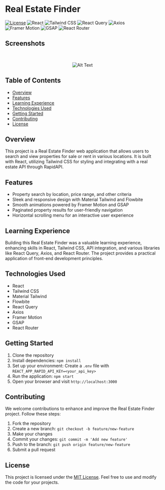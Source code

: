 # Real Estate Finder

[![License](https://img.shields.io/badge/License-MIT-blue.svg)](LICENSE)
![React](https://img.shields.io/badge/React-18.2.0-blue)
![Tailwind CSS](https://img.shields.io/badge/Tailwind%20CSS-Latest-blueviolet)
![React Query](https://img.shields.io/badge/React%20Query-4.20.4-orange)
![Axios](https://img.shields.io/badge/Axios-1.2.3-yellow)
![Framer Motion](https://img.shields.io/badge/Framer%20Motion-8.1.1-brightgreen)
![GSAP](https://img.shields.io/badge/GSAP-3.11.4-green)
![React Router](https://img.shields.io/badge/React%20Router-6.6.1-lightgrey)

## Screenshots
<br/>

<p align="center">
  <img src="https://i.ibb.co/tpdD0wP/real-Estate-2.png" alt="Alt Text">
</p>

## Table of Contents

- [Overview](#overview)
- [Features](#features)
- [Learning Experience](#learning-experience)
- [Technologies Used](#technologies-used)
- [Getting Started](#getting-started)
- [Contributing](#contributing)
- [License](#license)

## Overview
This project is a Real Estate Finder web application that allows users to search and view properties for sale or rent in various locations. It is built with React, utilizing Tailwind CSS for styling and integrating with a real estate API through RapidAPI.

## Features
- Property search by location, price range, and other criteria
- Sleek and responsive design with Material Tailwind and Flowbite
- Smooth animations powered by Framer Motion and GSAP
- Paginated property results for user-friendly navigation
- Horizontal scrolling menu for an interactive user experience

## Learning Experience
Building this Real Estate Finder was a valuable learning experience, enhancing skills in React, Tailwind CSS, API integration, and various libraries like React Query, Axios, and React Router. The project provides a practical application of front-end development principles.

## Technologies Used
- React
- Tailwind CSS
- Material Tailwind
- Flowbite
- React Query
- Axios
- Framer Motion
- GSAP
- React Router

## Getting Started
1. Clone the repository
2. Install dependencies: `npm install`
3. Set up your environment: Create a `.env` file with `REACT_APP_RAPID_API_KEY=<your_api_key>`
4. Run the application: `npm start`
5. Open your browser and visit `http://localhost:3000`

## Contributing
We welcome contributions to enhance and improve the Real Estate Finder project. Follow these steps:
1. Fork the repository
2. Create a new branch: `git checkout -b feature/new-feature`
3. Make your changes
4. Commit your changes: `git commit -m 'Add new feature'`
5. Push to the branch: `git push origin feature/new-feature`
6. Submit a pull request

## License
This project is licensed under the [MIT License](LICENSE). Feel free to use and modify the code for your projects.
